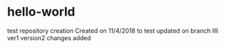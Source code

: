 # hello-world
test repository creation
Created on 11/4/2018 to test
updated on branch
llll
ver1
version2 changes added
